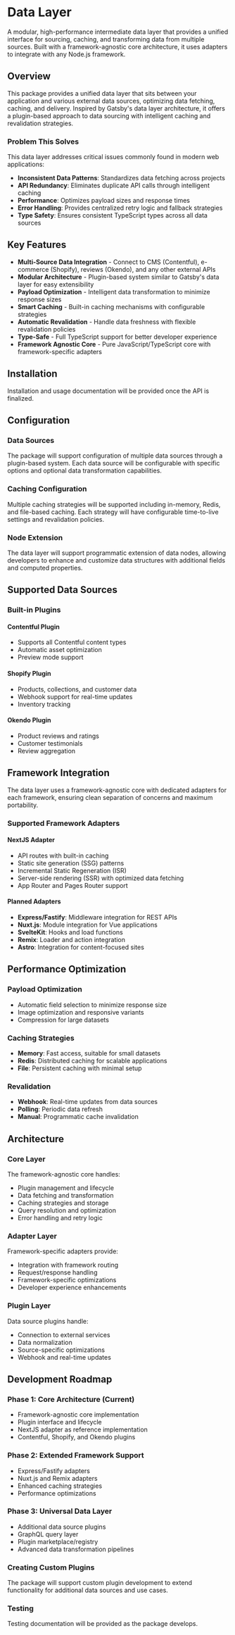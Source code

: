 # Data Layer

A modular, high-performance intermediate data layer that provides a unified interface for sourcing, caching, and transforming data from multiple sources. Built with a framework-agnostic core architecture, it uses adapters to integrate with any Node.js framework.

## Overview

This package provides a unified data layer that sits between your application and various external data sources, optimizing data fetching, caching, and delivery. Inspired by Gatsby's data layer architecture, it offers a plugin-based approach to data sourcing with intelligent caching and revalidation strategies.

### Problem This Solves

This data layer addresses critical issues commonly found in modern web applications:
- **Inconsistent Data Patterns**: Standardizes data fetching across projects
- **API Redundancy**: Eliminates duplicate API calls through intelligent caching
- **Performance**: Optimizes payload sizes and response times
- **Error Handling**: Provides centralized retry logic and fallback strategies
- **Type Safety**: Ensures consistent TypeScript types across all data sources

## Key Features

- **Multi-Source Data Integration** - Connect to CMS (Contentful), e-commerce (Shopify), reviews (Okendo), and any other external APIs
- **Modular Architecture** - Plugin-based system similar to Gatsby's data layer for easy extensibility
- **Payload Optimization** - Intelligent data transformation to minimize response sizes
- **Smart Caching** - Built-in caching mechanisms with configurable strategies
- **Automatic Revalidation** - Handle data freshness with flexible revalidation policies
- **Type-Safe** - Full TypeScript support for better developer experience
- **Framework Agnostic Core** - Pure JavaScript/TypeScript core with framework-specific adapters

## Installation

Installation and usage documentation will be provided once the API is finalized.

## Configuration

### Data Sources

The package will support configuration of multiple data sources through a plugin-based system. Each data source will be configurable with specific options and optional data transformation capabilities.

### Caching Configuration

Multiple caching strategies will be supported including in-memory, Redis, and file-based caching. Each strategy will have configurable time-to-live settings and revalidation policies.

### Node Extension

The data layer will support programmatic extension of data nodes, allowing developers to enhance and customize data structures with additional fields and computed properties.

## Supported Data Sources

### Built-in Plugins

#### Contentful Plugin
- Supports all Contentful content types
- Automatic asset optimization
- Preview mode support

#### Shopify Plugin
- Products, collections, and customer data
- Webhook support for real-time updates
- Inventory tracking

#### Okendo Plugin
- Product reviews and ratings
- Customer testimonials
- Review aggregation

## Framework Integration

The data layer uses a framework-agnostic core with dedicated adapters for each framework, ensuring clean separation of concerns and maximum portability.

### Supported Framework Adapters

#### NextJS Adapter
- API routes with built-in caching
- Static site generation (SSG) patterns
- Incremental Static Regeneration (ISR)
- Server-side rendering (SSR) with optimized data fetching
- App Router and Pages Router support

#### Planned Adapters
- **Express/Fastify**: Middleware integration for REST APIs
- **Nuxt.js**: Module integration for Vue applications
- **SvelteKit**: Hooks and load functions
- **Remix**: Loader and action integration
- **Astro**: Integration for content-focused sites

## Performance Optimization

### Payload Optimization
- Automatic field selection to minimize response size
- Image optimization and responsive variants
- Compression for large datasets

### Caching Strategies
- **Memory**: Fast access, suitable for small datasets
- **Redis**: Distributed caching for scalable applications
- **File**: Persistent caching with minimal setup

### Revalidation
- **Webhook**: Real-time updates from data sources
- **Polling**: Periodic data refresh
- **Manual**: Programmatic cache invalidation

## Architecture

### Core Layer
The framework-agnostic core handles:
- Plugin management and lifecycle
- Data fetching and transformation
- Caching strategies and storage
- Query resolution and optimization
- Error handling and retry logic

### Adapter Layer
Framework-specific adapters provide:
- Integration with framework routing
- Request/response handling
- Framework-specific optimizations
- Developer experience enhancements

### Plugin Layer
Data source plugins handle:
- Connection to external services
- Data normalization
- Source-specific optimizations
- Webhook and real-time updates

## Development Roadmap

### Phase 1: Core Architecture (Current)
- Framework-agnostic core implementation
- Plugin interface and lifecycle
- NextJS adapter as reference implementation
- Contentful, Shopify, and Okendo plugins

### Phase 2: Extended Framework Support
- Express/Fastify adapters
- Nuxt.js and Remix adapters
- Enhanced caching strategies
- Performance optimizations

### Phase 3: Universal Data Layer
- Additional data source plugins
- GraphQL query layer
- Plugin marketplace/registry
- Advanced data transformation pipelines

### Creating Custom Plugins

The package will support custom plugin development to extend functionality for additional data sources and use cases.

### Testing

Testing documentation will be provided as the package develops.
